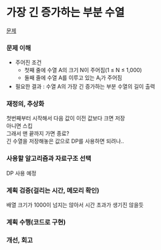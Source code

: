 # 가장 긴 증가하는 부분 수열
[문제](https://www.acmicpc.net/problem/11053)

### 문제 이해
- 주어진 조건  
  - 첫째 줄에 수열 A의 크기 N이 주어짐(1 ≤ N ≤ 1,000)  
  - 둘째 줄에 수열 A를 이루고 있는 A<sub>i</sub>가 주어짐  
- 필요한 결과 : 수열 A의 가장 긴 증가하는 부분 수열의 길이 출력

### 재정의, 추상화
첫번째부터 시작해서 다음 값이 이전 값보다 크면 저장  
아니면 스킵  
그래서 맨 끝까지 가면 종료?  
긴 수열을 저장해놓은 값으로 DP를 사용하면 되려나..  

### 사용할 알고리즘과 자료구조 선택
DP 사용 예정  

### 계획 검증(걸리는 시간, 메모리 확인)
배열 크기가 1000이 넘지는 않아서 시간 초과가 생기진 않을듯  

### 계획 수행(코드로 구현)

### 개선, 회고
